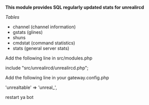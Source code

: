 __This module provides SQL regularly updated stats for unrealircd__

_Tables_
- channel (channel information)
- gstats (glines)
- shuns
- cmdstat (command statistics)
- stats (general server stats)


Add the following line in src/modules.php

include "src/unrealircd/unrealircd.php";



Add the following line in your gateway.config.php

'unrealtable' => 'unreal_',


restart ya bot

